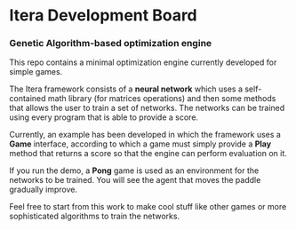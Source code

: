 # Itera Development Board
### Genetic Algorithm-based optimization engine

This repo contains a minimal optimization engine currently developed for simple games.

The Itera framework consists of a **neural network** which uses a self-contained math library (for matrices operations) and then some methods that allows the user to train a set of networks.
The networks can be trained using every program that is able to provide a score.

Currently, an example has been developed in which the framework uses a **Game** interface, according to which a game must simply provide a **Play** method that returns a score so that the engine can perform evaluation on it.

If you run the demo, a **Pong** game is used as an environment for the networks to be trained. You will see the agent that moves the paddle gradually improve.

Feel free to start from this work to make cool stuff like other games or more sophisticated algorithms to train the networks.
